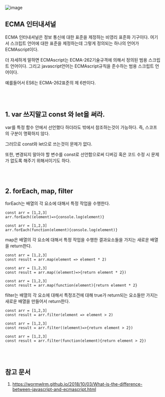 ![image](https://user-images.githubusercontent.com/77263282/136032326-706c84b5-edc6-4ca0-9c43-37566b00d235.png)

## ECMA 인터내셔널

ECMA 인터내셔널은 정보 통신에 대한 표준을 제정하는 비영리 표준화 기구이다. 여기서 스크립트 언어에 대한 표준을 제정하는데 그렇게 정의되는 하나의 언어가 ECMAscript이다.

더 자세하게 말하면 ECMAscript는 ECMA-262기술규격에 의해서 정의된 범용 스크립트 언어이다. 그리고 javascript언어는 ECMAscript규칙을 준수하는 범용 스크립트 언어이다.

예를들어서 ES6는 ECMA-262표준의 제 6판이다.


<br></br>
## 1. var 쓰지말고 const 와 let을 써라.

var를 특정 함수 안에서 선언했다 하더라도 밖에서 참조하는것이 가능하다. 즉, 스코프의 구분이 명확하지 않다.

그러므로 const와 let으로 쓰는것이 문제가 없다.

또한, 변경되지 말아야 할 변수를 const로 선언함으로써 디버깅 혹은 코드 수정 시 문제가 없도록 해주기 위해서이기도 하다.


<br></br>
## 2. forEach, map, filter

forEach는 배열의 각 요소에 대해서 특정 작업을 수행한다.
```
const arr = [1,2,3]
arr.forEach((element)=>{console.log(element)}

const arr = [1,2,3]
arr.forEach(function(element){console.log(element)}
```

map은 배열의 각 요소에 대해서 특정 작업을 수행한 결과요소들을 가지는 새로운 배열을 return한다.
```
const arr = [1,2,3]
const result = arr.map(element => element * 2)

const arr = [1,2,3]
const result = arr.map((element)=>{return element * 2})

const arr = [1,2,3]
const result = arr.map(function(element){return element * 2}
```

filter는 배열의 각 요소에 대해서 특정조건에 대해 true가 return되는 요소들만 가지는 새로운 배열을 만들어서 return한다.
```
const arr = [1,2,3]
const result = arr.filter(element => element > 2)

const arr = [1,2,3]
const result = arr.filter((element)=>{return element > 2})

const arr = [1,2,3]
const result = arr.filter(function(element){return element > 2})
```

<br></br>
## 참고 문서
1. https://wormwlrm.github.io/2018/10/03/What-is-the-difference-between-javascript-and-ecmascript.html
